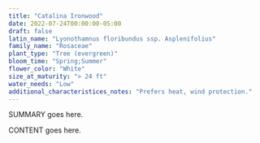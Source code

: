 ```yaml
---
title: "Catalina Ironwood"
date: 2022-07-24T00:00:00-05:00
draft: false
latin_name: "Lyonothamnus floribundus ssp. Asplenifolius"
family_name: "Rosaceae"
plant_type: "Tree (evergreen)"
bloom_time: "Spring;Summer"
flower_color: "White"
size_at_maturity: "> 24 ft"
water_needs: "Low"
additional_characteristices_notes: "Prefers heat, wind protection."
---
```


SUMMARY goes here.

<!--more-->

CONTENT goes here.
